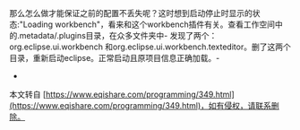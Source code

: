 那么怎么做才能保证之前的配置不丢失呢？这时想到启动停止时显示的状态:"Loading workbench"，看来和这个workbench插件有关。查看工作空间中的.metadata/.plugins目录，在众多文件夹中-
发现了两个： org.eclipse.ui.workbench 和org.eclipse.ui.workbench.texteditor。删了这两个目录，重新启动eclipse。正常启动且原项目信息正确加载。-

-

本文转自 [https://www.eqishare.com/programming/349.html](https://www.eqishare.com/programming/349.html)，如有侵权，请联系删除。